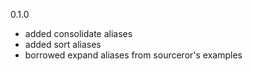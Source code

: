 0.1.0

* added consolidate aliases
* added sort aliases
* borrowed expand aliases from sourceror's examples